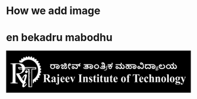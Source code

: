 # How we add image
# en bekadru mabodhu
![alt text](<https://github.com/kni8crawler/testing/blob/main/Day%201/college_logo.png>)
